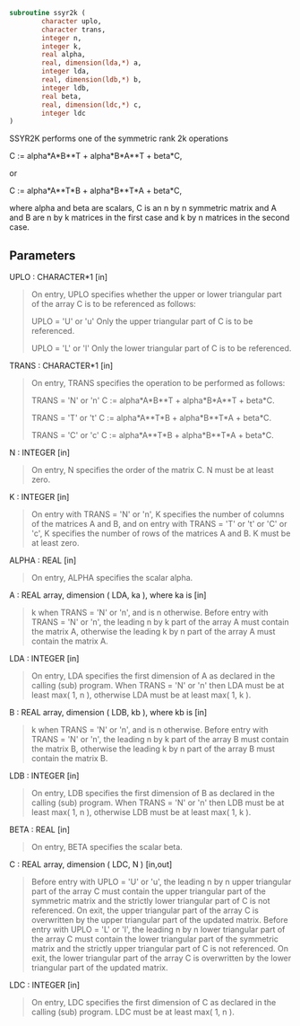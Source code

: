 ```fortran
subroutine ssyr2k (
        character uplo,
        character trans,
        integer n,
        integer k,
        real alpha,
        real, dimension(lda,*) a,
        integer lda,
        real, dimension(ldb,*) b,
        integer ldb,
        real beta,
        real, dimension(ldc,*) c,
        integer ldc
)
```

SSYR2K  performs one of the symmetric rank 2k operations

C := alpha\*A\*B\*\*T + alpha\*B\*A\*\*T + beta\*C,

or

C := alpha\*A\*\*T\*B + alpha\*B\*\*T\*A + beta\*C,

where  alpha and beta  are scalars, C is an  n by n  symmetric matrix
and  A and B  are  n by k  matrices  in the  first  case  and  k by n
matrices in the second case.

## Parameters
UPLO : CHARACTER\*1 [in]
> On  entry,   UPLO  specifies  whether  the  upper  or  lower
> triangular  part  of the  array  C  is to be  referenced  as
> follows:
> 
> UPLO = 'U' or 'u'   Only the  upper triangular part of  C
> is to be referenced.
> 
> UPLO = 'L' or 'l'   Only the  lower triangular part of  C
> is to be referenced.

TRANS : CHARACTER\*1 [in]
> On entry,  TRANS  specifies the operation to be performed as
> follows:
> 
> TRANS = 'N' or 'n'   C := alpha\*A\*B\*\*T + alpha\*B\*A\*\*T +
> beta\*C.
> 
> TRANS = 'T' or 't'   C := alpha\*A\*\*T\*B + alpha\*B\*\*T\*A +
> beta\*C.
> 
> TRANS = 'C' or 'c'   C := alpha\*A\*\*T\*B + alpha\*B\*\*T\*A +
> beta\*C.

N : INTEGER [in]
> On entry,  N specifies the order of the matrix C.  N must be
> at least zero.

K : INTEGER [in]
> On entry with  TRANS = 'N' or 'n',  K  specifies  the number
> of  columns  of the  matrices  A and B,  and on  entry  with
> TRANS = 'T' or 't' or 'C' or 'c',  K  specifies  the  number
> of rows of the matrices  A and B.  K must be at least  zero.

ALPHA : REAL [in]
> On entry, ALPHA specifies the scalar alpha.

A : REAL array, dimension ( LDA, ka ), where ka is [in]
> k  when  TRANS = 'N' or 'n',  and is  n  otherwise.
> Before entry with  TRANS = 'N' or 'n',  the  leading  n by k
> part of the array  A  must contain the matrix  A,  otherwise
> the leading  k by n  part of the array  A  must contain  the
> matrix A.

LDA : INTEGER [in]
> On entry, LDA specifies the first dimension of A as declared
> in  the  calling  (sub)  program.   When  TRANS = 'N' or 'n'
> then  LDA must be at least  max( 1, n ), otherwise  LDA must
> be at least  max( 1, k ).

B : REAL array, dimension ( LDB, kb ), where kb is [in]
> k  when  TRANS = 'N' or 'n',  and is  n  otherwise.
> Before entry with  TRANS = 'N' or 'n',  the  leading  n by k
> part of the array  B  must contain the matrix  B,  otherwise
> the leading  k by n  part of the array  B  must contain  the
> matrix B.

LDB : INTEGER [in]
> On entry, LDB specifies the first dimension of B as declared
> in  the  calling  (sub)  program.   When  TRANS = 'N' or 'n'
> then  LDB must be at least  max( 1, n ), otherwise  LDB must
> be at least  max( 1, k ).

BETA : REAL [in]
> On entry, BETA specifies the scalar beta.

C : REAL array, dimension ( LDC, N ) [in,out]
> Before entry  with  UPLO = 'U' or 'u',  the leading  n by n
> upper triangular part of the array C must contain the upper
> triangular part  of the  symmetric matrix  and the strictly
> lower triangular part of C is not referenced.  On exit, the
> upper triangular part of the array  C is overwritten by the
> upper triangular part of the updated matrix.
> Before entry  with  UPLO = 'L' or 'l',  the leading  n by n
> lower triangular part of the array C must contain the lower
> triangular part  of the  symmetric matrix  and the strictly
> upper triangular part of C is not referenced.  On exit, the
> lower triangular part of the array  C is overwritten by the
> lower triangular part of the updated matrix.

LDC : INTEGER [in]
> On entry, LDC specifies the first dimension of C as declared
> in  the  calling  (sub)  program.   LDC  must  be  at  least
> max( 1, n ).
